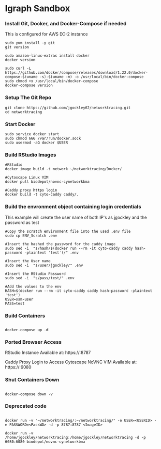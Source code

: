 # Igraph Sandbox

### Install Git, Docker, and Docker-Compose if needed
This is configured for AWS EC-2 instance
```{bash}
sudo yum install -y git
git version

sudo amazon-linux-extras install docker
docker version

sudo curl -L https://github.com/docker/compose/releases/download/1.22.0/docker-compose-$(uname -s)-$(uname -m) -o /usr/local/bin/docker-compose
sudo chmod +x /usr/local/bin/docker-compose
docker-compose version
```

### Setup The Git Repo
```{bash}
git clone https://github.com/jgockley62/networktracing.git
cd networktracing
```

### Start Docker
```{bash}
sudo service docker start
sudo chmod 666 /var/run/docker.sock
sudo usermod -aG docker $USER
```

### Build RStudio Images
```{bash}
#RStudio
docker image build -t network ~/networktracing/Docker/

#Cytoscape Linux VIM
docker pull biodepot/novnc-cynetworkbma

#Caddy proxy https login 
docker build -t cyto-caddy caddy/.
```
### Build the envronment object containing login credentials
This example will create the user name of both IP's as jgockley and the password as test

```{bash}
#Copy the scratch environment file into the used .env file
sudo cp ENV_Scratch .env
 
#Insert the hashed the password for the caddy image
sudo sed -i  "s/hash/$(docker run --rm -it cyto-caddy caddy hash-password -plaintext 'test')/" .env

#Insert the User name
sudo sed -i  "s/user/jgockley/" .env

#Insert the RStudio Password 
sudo sed -i  "s/pass/test/" .env

#Add the values to the env
HASH=$(docker run --rm -it cyto-caddy caddy hash-password -plaintext 'test')
USER=ssm-user
PASS=test
```

### Build Containers
```{bash}

docker-compose up -d

```

### Ported Browser Access
RStudio Instance Available at: https://<AWS Instance IP>:8787

Caddy Proxy Login to Access Cytoscape NoVNC VIM Available at: https://<AWS Instance IP>:6080

### Shut Containers Down
```{bash}

docker-compose down -v

```

### Deprecated code
```{bash}

docker run -v "~/networktracing/:~/networktracing/" -e USER=<USERID> -e PASSWORD=<PassWD> -d -p 8787:8787 <ImageID>

docker run -v /home/jgockley/networktracing:/home/jgockley/networktracing -d -p 6080:6080 biodepot/novnc-cynetworkbma

```

